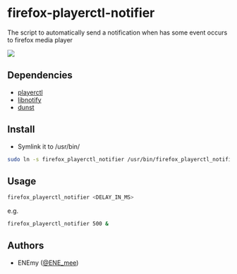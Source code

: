 # firefox-playerctl-notifier
The script to automatically send a notification when has some event occurs to firefox media player

![](https://i.imgur.com/OLSU3mJ.png) 
## Dependencies
- [playerctl](https://archlinux.org/packages/community/x86_64/playerctl/)
- [libnotify](https://archlinux.org/packages/extra/x86_64/libnotify/)
- [dunst](https://archlinux.org/packages/community/x86_64/dunst/)

## Install
- Symlink it to /usr/bin/
``` bash 
sudo ln -s firefox_playerctl_notifier /usr/bin/firefox_playerctl_notifier 
```
## Usage
``` bash 
firefox_playerctl_notifier <DELAY_IN_MS>
```
e.g.
``` bash 
firefox_playerctl_notifier 500 &
```
## Authors
* ENEmy ([@ENE_mee](https://twitter.com/ENE_mee))

